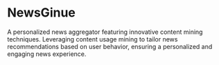 # NewsGinue
A personalized news aggregator featuring innovative content mining techniques. Leveraging content usage mining to tailor news 
recommendations based on user behavior, ensuring a personalized and engaging news experience.
